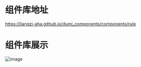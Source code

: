 # 组件库地址
https://liangzi-aha.github.io/dumi_components/components/rule

# 组件库展示
![image](https://github.com/liangzi-aha/dumi_components/assets/42084100/dd0e89c2-5eb5-4464-9a33-ff7039781f06)
